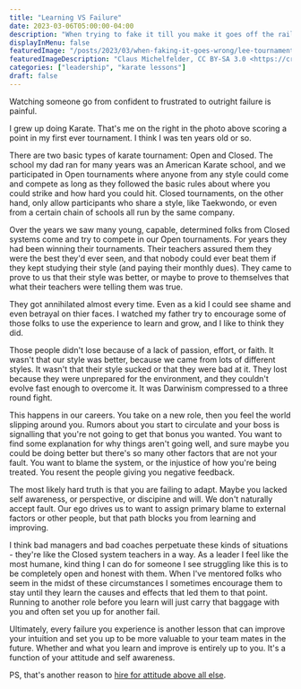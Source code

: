 ```yaml
---
title: "Learning VS Failure"
date: 2023-03-06T05:00:00-04:00
description: "When trying to fake it till you make it goes off the rails"
displayInMenu: false
featuredImage: "/posts/2023/03/when-faking-it-goes-wrong/lee-tournament.jpg"
featuredImageDescription: "Claus Michelfelder, CC BY-SA 3.0 <https://creativecommons.org/licenses/by-sa/3.0>, via Wikimedia Commons"
categories: ["leadership", "karate lessons"]
draft: false
---
```

Watching someone go from confident to frustrated to outright failure is painful.

I grew up doing Karate.  That's me on the right in the photo above scoring a point in my first ever tournament.  I think I was ten years old or so.

There are two basic types of karate tournament: Open and Closed.  The school my dad ran for many years was an American Karate school, and we participated in Open tournaments where anyone from any style could come and compete as long as they followed the basic rules about where you could strike and how hard you could hit.  Closed tournaments, on the other hand, only allow participants who share a style, like Taekwondo, or even from a certain chain of schools all run by the same company.

Over the years we saw many young, capable, determined folks from Closed systems come and try to compete in our Open tournaments.  For years they had been winning their tournaments.  Their teachers assured them they were the best they'd ever seen, and that nobody could ever beat them if they kept studying their style (and paying their monthly dues).  They came to prove to us that their style was better, or maybe to prove to themselves that what their teachers were telling them was true.

They got annihilated almost every time.  Even as a kid I could see shame and even betrayal on thier faces.  I watched my father try to encourage some of those folks to use the experience to learn and grow, and I like to think they did.

Those people didn't lose because of a lack of passion, effort, or faith.  It wasn't that our style was better, because we came from lots of different styles.  It wasn't that their style sucked or that they were bad at it.  They lost because they were unprepared for the environment, and they couldn't evolve fast enough to overcome it.  It was Darwinism compressed to a three round fight.

This happens in our careers.  You take on a new role, then you feel the world slipping around you.  Rumors about you start to circulate and your boss is signalling that you're not going to get that bonus you wanted.  You want to find some explanation for why things aren't going well, and sure maybe you could be doing better but there's so many other factors that are not your fault.  You want to blame the system, or the injustice of how you're being treated.  You resent the people giving you negative feedback.

The most likely hard truth is that you are failing to adapt.  Maybe you lacked self awareness, or perspective, or discipine and will.  We don't naturally accept fault.  Our ego drives us to want to assign primary blame to external factors or other people, but that path blocks you from learning and improving. 

I think bad managers and bad coaches perpetuate these kinds of situations - they're like the Closed system teachers in a way.  As a leader I feel like the most humane, kind thing I can do for someone I see struggling like this is to be completely open and honest with them.  When I've mentored folks who seem in the midst of these circumstances I sometimes encourage them to stay until they learn the causes and effects that led them to that point.  Running to another role before you learn will just carry that baggage with you and often set you up for another fail.

Ultimately, every failure you experience is another lesson that can improve your intuition and set you up to be more valuable to your team mates in the future.  Whether and what you learn and improve is entirely up to you.  It's a function of your attitude and self awareness.

PS, that's another reason to [hire for attitude above all else](https://eason.blog/posts/2019/04/dont-hire-for-skills/).